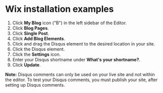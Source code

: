 # Wix installation examples

1. Click **My Blog** icon ("B") in the left sidebar of the Editor.
2. Click **Blog Pages**.
3. Click **Single Post**.
4. Click **Add Blog Elements**.
5. Click and drag the Disqus element to the desired location in your site.
6. Click the Disqus element.
7. Click the **Settings** icon.
8. Enter your Disqus shortname under **What's your shortname?**.
9. Click **Update**.

**Note:** Disqus comments can only be used on your live site and not within the editor. To test your Disqus comments, you must publish your site, after setting up Disqus comments.